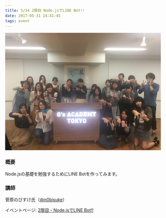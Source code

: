 ```yaml
---
title: 5/14 2限目 Node.jsでLINE Bot!!
date: 2017-05-31 14:41:45
tags: event
---
```


![](/img/blog/0514.png)

### 概要
Node.jsの基礎を勉強するためにLINE Botを作ってみます。

### 講師
菅原のびすけ氏（[@n0bisuke](https://twitter.com/n0bisuke)）

イベントページ: [2限目 - Node.jsでLINE Bot!!](https://nodejs.connpass.com/event/53648/)
